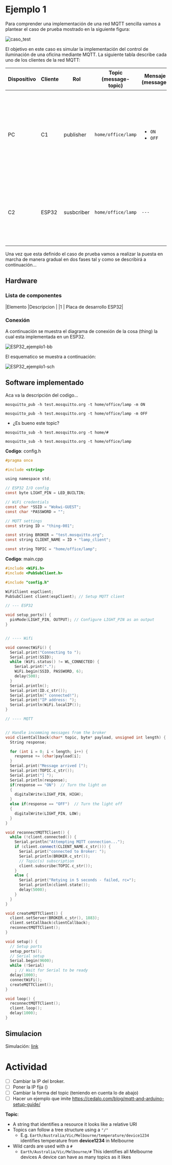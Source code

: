 # Ejemplo 1

Para comprender una implementación de una red MQTT sencilla vamos a plantear el caso de prueba mostrado en la siguiente figura:

![caso_test](mqtt_caso.png)

El objetivo en este caso es simular la implementación del control de iluminación de una oficina mediante MQTT. La siguiente tabla describe cada uno de los clientes de la red MQTT:

| Dispositivo | Cliente |Rol|Topic (message-topic)|Mensaje (message)|Observaciones|
|---|---|---|---|---|---|
| PC |C1|publisher| ```home/office/lamp```|<ul><li>```ON```<li>```OFF```</ul>|<ul><li>**```ON```**: Comando con el que se prende la luz de la oficina.<li>**```OFF```**: Comando con el que se prende la luz de la oficina.</ul>|
|C2|ESP32|susbcriber|```home/office/lamp```|```---```|Cuando se recibe el comando **```ON```** se enciende la lampara y cuando se recibe el comando **```OFF```** se apaga la lampara|

Una vez que esta definido el caso de prueba vamos a realizar la puesta en marcha de manera gradual en dos fases tal y como se describirá a continuación...

## Hardware

### Lista de componentes

|Elemento |Descripcion |
|1 | Placa de desarrollo ESP32|

### Conexión

A continuación se muestra el diagrama de conexión de la cosa (thing) la cual esta implementada en un ESP32.

![ESP32_ejemplo1-bb](ESP32_ejemplo1_bb.png)

El esquematico se muestra a continuación:

![ESP32_ejemplo1-sch](ESP32_ejemplo1_sch.png)


## Software implementado

Aca va la descripción del codigo...


```
mosquitto_pub -h test.mosquitto.org -t home/office/lamp -m ON
```


```
mosquitto_pub -h test.mosquitto.org -t home/office/lamp -m OFF
```

* ¿Es bueno este topic?

```
mosquitto_sub -h test.mosquitto.org -t home/# 
```


```
mosquitto_sub -h test.mosquitto.org -t home/office/lamp 
```


**Codigo**: config.h

```h
#pragma once

#include <string>

using namespace std;

// ESP32 I/O config
const byte LIGHT_PIN = LED_BUILTIN; 

// WiFi credentials
const char *SSID = "Wokwi-GUEST";
const char *PASSWORD = "";

// MQTT settings
const string ID = "thing-001";

const string BROKER = "test.mosquitto.org";
const string CLIENT_NAME = ID + "lamp_client";

const string TOPIC = "home/office/lamp";
```

**Codigo**: main.cpp

```cpp
#include <WiFi.h>
#include <PubSubClient.h>

#include "config.h"

WiFiClient espClient;
PubSubClient client(espClient); // Setup MQTT client

// --- ESP32

void setup_ports() {
  pinMode(LIGHT_PIN, OUTPUT); // Configure LIGHT_PIN as an output
}


// ---- Wifi

void connectWiFi() {
  Serial.print("Connecting to ");
  Serial.print(SSID);
  while (WiFi.status() != WL_CONNECTED) {   
    Serial.print(".");
    WiFi.begin(SSID, PASSWORD, 6);
    delay(500);
  }
  Serial.println();
  Serial.print(ID.c_str());
  Serial.println(" connected!");
  Serial.print("IP address: ");
  Serial.println(WiFi.localIP());
}

// ---- MQTT


// Handle incomming messages from the broker
void clientCallback(char* topic, byte* payload, unsigned int length) {
  String response;

  for (int i = 0; i < length; i++) {
    response += (char)payload[i];
  }
  Serial.print("Message arrived [");
  Serial.print(TOPIC.c_str());
  Serial.print("] ");
  Serial.println(response);
  if(response == "ON")  // Turn the light on
  {
    digitalWrite(LIGHT_PIN, HIGH);
  }
  else if(response == "OFF")  // Turn the light off
  {
    digitalWrite(LIGHT_PIN, LOW);
  }
}

void reconnectMQTTClient() {
  while (!client.connected()) {
    Serial.println("Attempting MQTT connection...");
    if (client.connect(CLIENT_NAME.c_str())) {
      Serial.print("connected to Broker: ");
      Serial.println(BROKER.c_str());
      // Topic(s) subscription
      client.subscribe(TOPIC.c_str());
    }
    else {
      Serial.print("Retying in 5 seconds - failed, rc=");
      Serial.println(client.state());
      delay(5000);
    }
  }
}

void createMQTTClient() {
  client.setServer(BROKER.c_str(), 1883);
  client.setCallback(clientCallback);
  reconnectMQTTClient();
}

void setup() {
  // Setup ports
  setup_ports();
  // Serial setup
  Serial.begin(9600);
  while (!Serial)
    ; // Wait for Serial to be ready
  delay(1000);
  connectWiFi();
  createMQTTClient();
}

void loop() {
  reconnectMQTTClient();
  client.loop();
  delay(1000);
}
```

## Simulacion

Simulación: [link](https://wokwi.com/projects/378532525347307521)

# Actividad

- [ ] Cambiar la IP del broker.
- [ ] Poner la IP fija ()
- [ ] Cambiar la forma del topic (teniendo en cuenta lo de abajo)
- [ ] Hacer un ejemplo que imite https://cedalo.com/blog/mqtt-and-arduino-setup-guide/

**Topic**:  
* A string that identifies a resource it looks like a relative URI
* Topics can follow a tree structure using a ```"/"```
  * E.g. ```Earth/Australia/Vic/Melbourne/temperature/device1234``` identifies temperature from **device1234** in Melbourne
*  Wild cards are used with a ```#```
   *  ```Earth/Australia/Vic/Melbourne/#```
 This identifies all Melbourne devices
A device can have as many topics as it likes


